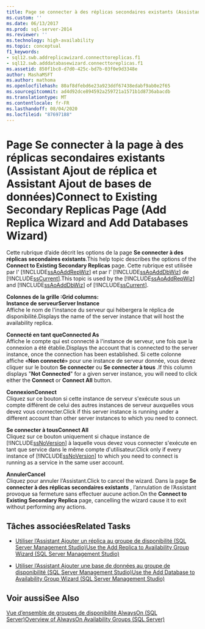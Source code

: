 ```yaml
---
title: Page se connecter à des réplicas secondaires existants (Assistant Ajout de réplica et Assistant Ajout de bases de données) | Microsoft Docs
ms.custom: ''
ms.date: 06/13/2017
ms.prod: sql-server-2014
ms.reviewer: ''
ms.technology: high-availability
ms.topic: conceptual
f1_keywords:
- sql12.swb.addreplicawizard.connecttoreplicas.f1
- sql12.swb.adddatabasewizard.connecttoreplicas.f1
ms.assetid: 850f1bc8-d7d0-425c-bd7b-03f0e9d3348e
author: MashaMSFT
ms.author: mathoma
ms.openlocfilehash: 80af8dfebd6e23a923ddf67438edabf9ab0e2f65
ms.sourcegitcommit: ad4d92dce894592a259721a1571b1d8736abacdb
ms.translationtype: MT
ms.contentlocale: fr-FR
ms.lasthandoff: 08/04/2020
ms.locfileid: "87697188"
---
```

# <a name="connect-to-existing-secondary-replicas-page-add-replica-wizard-and-add-databases-wizard"></a><span data-ttu-id="df98e-102">Page Se connecter à la page à des réplicas secondaires existants (Assistant Ajout de réplica et Assistant Ajout de bases de données)</span><span class="sxs-lookup"><span data-stu-id="df98e-102">Connect to Existing Secondary Replicas Page (Add Replica Wizard and Add Databases Wizard)</span></span>
  <span data-ttu-id="df98e-103"> Cette rubrique d’aide décrit les options de la page **Se connecter à des réplicas secondaires existants**.</span><span class="sxs-lookup"><span data-stu-id="df98e-103">This help topic describes the options of the **Connect to Existing Secondary Replicas** page.</span></span> <span data-ttu-id="df98e-104">Cette rubrique est utilisée par l' [!INCLUDE[ssAoAddRepWiz](../../../includes/ssaoaddrepwiz-md.md)] et par l' [!INCLUDE[ssAoAddDbWiz](../../../includes/ssaoadddbwiz-md.md)] de [!INCLUDE[ssCurrent](../../../includes/sscurrent-md.md)].</span><span class="sxs-lookup"><span data-stu-id="df98e-104">This topic is used by the [!INCLUDE[ssAoAddRepWiz](../../../includes/ssaoaddrepwiz-md.md)] and [!INCLUDE[ssAoAddDbWiz](../../../includes/ssaoadddbwiz-md.md)] of [!INCLUDE[ssCurrent](../../../includes/sscurrent-md.md)].</span></span>  
  
 <span data-ttu-id="df98e-105">**Colonnes de la grille :**</span><span class="sxs-lookup"><span data-stu-id="df98e-105">**Grid columns:**</span></span>  
 <span data-ttu-id="df98e-106">**Instance de serveur**</span><span class="sxs-lookup"><span data-stu-id="df98e-106">**Server Instance**</span></span>  
 <span data-ttu-id="df98e-107">Affiche le nom de l'instance du serveur qui hébergera le réplica de disponibilité.</span><span class="sxs-lookup"><span data-stu-id="df98e-107">Displays the name of the server instance that will host the availability replica.</span></span>  
  
 <span data-ttu-id="df98e-108">**Connecté en tant que**</span><span class="sxs-lookup"><span data-stu-id="df98e-108">**Connected As**</span></span>  
 <span data-ttu-id="df98e-109">Affiche le compte qui est connecté à l'instance de serveur, une fois que la connexion a été établie.</span><span class="sxs-lookup"><span data-stu-id="df98e-109">Displays the account that is connected to the server instance, once the connection has been established.</span></span> <span data-ttu-id="df98e-110">Si cette colonne affiche «**Non connecté**» pour une instance de serveur donnée, vous devez cliquer sur le bouton **Se connecter** ou **Se connecter à tous** .</span><span class="sxs-lookup"><span data-stu-id="df98e-110">If this column displays "**Not Connected**" for a given server instance, you will need to click either the **Connect** or **Connect All** button.</span></span>  
  
 <span data-ttu-id="df98e-111">**Connexion**</span><span class="sxs-lookup"><span data-stu-id="df98e-111">**Connect**</span></span>  
 <span data-ttu-id="df98e-112">Cliquez sur ce bouton si cette instance de serveur s'exécute sous un compte différent de celui des autres instances de serveur auxquelles vous devez vous connecter.</span><span class="sxs-lookup"><span data-stu-id="df98e-112">Click if this server instance is running under a different account than other server instances to which you need to connect.</span></span>  
  
 <span data-ttu-id="df98e-113">**Se connecter à tous**</span><span class="sxs-lookup"><span data-stu-id="df98e-113">**Connect All**</span></span>  
 <span data-ttu-id="df98e-114">Cliquez sur ce bouton uniquement si chaque instance de [!INCLUDE[ssNoVersion](../../../includes/ssnoversion-md.md)] à laquelle vous devez vous connecter s'exécute en tant que service dans le même compte d'utilisateur.</span><span class="sxs-lookup"><span data-stu-id="df98e-114">Click only if every instance of [!INCLUDE[ssNoVersion](../../../includes/ssnoversion-md.md)] to which you need to connect is running as a service in the same user account.</span></span>  
  
 <span data-ttu-id="df98e-115">**Annuler**</span><span class="sxs-lookup"><span data-stu-id="df98e-115">**Cancel**</span></span>  
 <span data-ttu-id="df98e-116">Cliquez pour annuler l'Assistant.</span><span class="sxs-lookup"><span data-stu-id="df98e-116">Click to cancel the wizard.</span></span> <span data-ttu-id="df98e-117">Dans la page **Se connecter à des réplicas secondaires existants** , l’annulation de l’Assistant provoque sa fermeture sans effectuer aucune action.</span><span class="sxs-lookup"><span data-stu-id="df98e-117">On the **Connect to Existing Secondary Replica** page, cancelling the wizard cause it to exit without performing any actions.</span></span>  
  

  
##  <a name="related-tasks"></a><a name="RelatedTasks"></a> <span data-ttu-id="df98e-118">Tâches associées</span><span class="sxs-lookup"><span data-stu-id="df98e-118">Related Tasks</span></span>  
  
-   [<span data-ttu-id="df98e-119">Utiliser l’Assistant Ajouter un réplica au groupe de disponibilité &#40;SQL Server Management Studio&#41;</span><span class="sxs-lookup"><span data-stu-id="df98e-119">Use the Add Replica to Availability Group Wizard &#40;SQL Server Management Studio&#41;</span></span>](use-the-add-replica-to-availability-group-wizard-sql-server-management-studio.md)  
  
-   [<span data-ttu-id="df98e-120">Utiliser l’Assistant Ajouter une base de données au groupe de disponibilité &#40;SQL Server Management Studio&#41;</span><span class="sxs-lookup"><span data-stu-id="df98e-120">Use the Add Database to Availability Group Wizard &#40;SQL Server Management Studio&#41;</span></span>](availability-group-add-database-to-group-wizard.md)  
  

  
## <a name="see-also"></a><span data-ttu-id="df98e-121">Voir aussi</span><span class="sxs-lookup"><span data-stu-id="df98e-121">See Also</span></span>  
 [<span data-ttu-id="df98e-122">Vue d’ensemble de groupes de disponibilité AlwaysOn &#40;SQL Server&#41;</span><span class="sxs-lookup"><span data-stu-id="df98e-122">Overview of AlwaysOn Availability Groups &#40;SQL Server&#41;</span></span>](overview-of-always-on-availability-groups-sql-server.md)  
  
  
